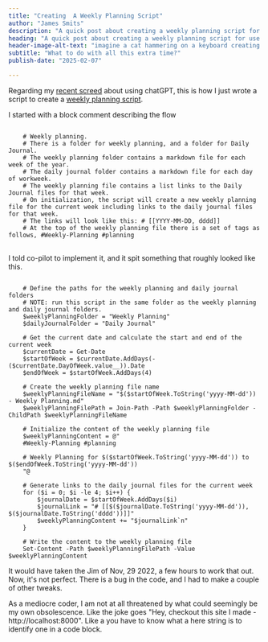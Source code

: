 ```yaml
--- 
title: "Creating  A Weekly Planning Script"
author: "James Smits"
description: "A quick post about creating a weekly planning script for use with obsidian."
heading: "A quick post about creating a weekly planning script for use with obsidian."
header-image-alt-text: "imagine a cat hammering on a keyboard creating exquisite code."
subtitle: "What to do with all this extra time?"
publish-date: "2025-02-07"

---
```


Regarding my <a href="../Coding-In-The-ChatGPT-Era">recent screed</a> about using chatGPT, this is how I just wrote a script to create a <a href="../Weekly-Planning">weekly planning script</a>.

I started with a block comment describing the flow

<pre><code class="language-powershell">
	# Weekly planning.
	# There is a folder for weekly planning, and a folder for Daily Journal.  
	# The weekly planning folder contains a markdown file for each week of the year.
	# The daily journal folder contains a markdown file for each day of workweek.
	# The weekly planning file contains a list links to the Daily Journal files for that week.
	# On initialization, the script will create a new weekly planning file for the current week including links to the daily journal files for that week.
	# The links will look like this: # [[YYYY-MM-DD, dddd]]
	# At the top of the weekly planning file there is a set of tags as follows, #Weekly-Planning #planning
</code>
</pre>
I told co-pilot to implement it, and it spit something that roughly looked like this. 
<pre><code>
	# Define the paths for the weekly planning and daily journal folders	
	# NOTE: run this script in the same folder as the weekly planning and daily journal folders.	
	$weeklyPlanningFolder = "Weekly Planning"	
	$dailyJournalFolder = "Daily Journal"	  
	
	# Get the current date and calculate the start and end of the current week	
	$currentDate = Get-Date	
	$startOfWeek = $currentDate.AddDays(-($currentDate.DayOfWeek.value__)).Date	
	$endOfWeek = $startOfWeek.AddDays(4)  
	
	# Create the weekly planning file name	
	$weeklyPlanningFileName = "$($startOfWeek.ToString('yyyy-MM-dd')) - Weekly Planning.md"
	$weeklyPlanningFilePath = Join-Path -Path $weeklyPlanningFolder -ChildPath $weeklyPlanningFileName	  
	
	# Initialize the content of the weekly planning file	
	$weeklyPlanningContent = @"	
	#Weekly-Planning #planning
	
	# Weekly Planning for $($startOfWeek.ToString('yyyy-MM-dd')) to $($endOfWeek.ToString('yyyy-MM-dd'))	
	"@
	
	# Generate links to the daily journal files for the current week	
	for ($i = 0; $i -le 4; $i++) {	
	    $journalDate = $startOfWeek.AddDays($i)	
	    $journalLink = "# [[$($journalDate.ToString('yyyy-MM-dd')), $($journalDate.ToString('dddd'))]]"	
	    $weeklyPlanningContent += "$journalLink`n"	
	} 
	
	# Write the content to the weekly planning file	
	Set-Content -Path $weeklyPlanningFilePath -Value $weeklyPlanningContent
</code></pre>
It would have taken the Jim of Nov, 29 2022, a few hours to work that out. Now, it's not perfect.  There is a bug in the code, and I had to make a couple of other tweaks.

<aside>
As a mediocre coder, I am not at all threatened by what could seemingly be my own obsolescence. Like the joke goes "Hey, checkout this site I made - http://localhost:8000".  Like a you have to know what a here string is to identify one in a code block.
</aside>